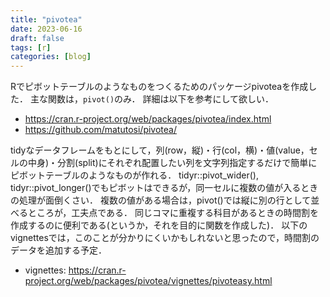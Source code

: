 ```yaml
---
title: "pivotea"
date: 2023-06-16
draft: false
tags: [r]
categories: [blog]
---
```



Rでピボットテーブルのようなものをつくるためのパッケージpivoteaを作成した．
主な関数は，`pivot()`のみ．
詳細は以下を参考にして欲しい．

- https://cran.r-project.org/web/packages/pivotea/index.html
- https://github.com/matutosi/pivotea/

tidyなデータフレームをもとにして，列(row，縦)・行(col，横)・値(value，セルの中身)・分割(split)にそれぞれ配置したい列を文字列指定するだけで簡単にピボットテーブルのようなものが作れる．
tidyr::pivot_wider(), tidyr::pivot_longer()でもピボットはできるが，同一セルに複数の値が入るときの処理が面倒くさい．
複数の値がある場合は，pivot()では縦に別の行として並べるところが，工夫点である．
同じコマに重複する科目があるときの時間割を作成するのに便利である(というか，それを目的に関数を作成した)．
以下のvignettesでは，このことが分かりにくいかもしれないと思ったので，時間割のデータを追加する予定．

- vignettes: https://cran.r-project.org/web/packages/pivotea/vignettes/pivoteasy.html
